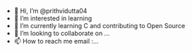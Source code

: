 - 👋 Hi, I’m @prithvidutta04
- 👀 I’m interested in learning 
- 🌱 I’m currently learning C and contributing to Open Source
- 💞️ I’m looking to collaborate on ...
- 📫 How to reach me email :...

<!---
prithvidutta04/prithvidutta04 is a ✨ special ✨ repository because its `README.md` (this file) appears on your GitHub profile.
You can click the Preview link to take a look at your changes.
--->
